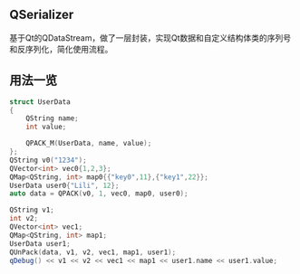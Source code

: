 ## QSerializer

基于Qt的QDataStream，做了一层封装，实现Qt数据和自定义结构体类的序列号和反序列化，简化使用流程。

## 用法一览

~~~~~~~~~~cpp
struct UserData
{
    QString name;
    int value;

    QPACK_M(UserData, name, value);
};
QString v0("1234");
QVector<int> vec0{1,2,3};
QMap<QString, int> map0{{"key0",11},{"key1",22}};
UserData user0{"Lili", 12};
auto data = QPACK(v0, 1, vec0, map0, user0);

QString v1;
int v2;
QVector<int> vec1;
QMap<QString, int> map1;
UserData user1;
QUnPack(data, v1, v2, vec1, map1, user1);
qDebug() << v1 << v2 << vec1 << map1 << user1.name << user1.value;
~~~~~~~~~~

